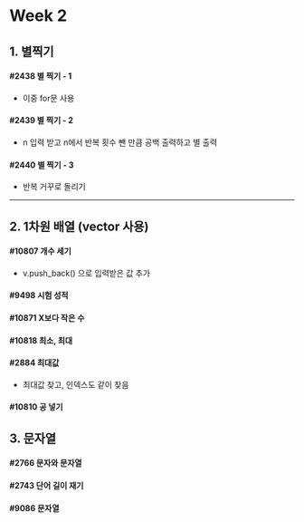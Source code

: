 # Week 2

## 1. 별찍기
#### #2438 별 찍기 - 1
- 이중 for문 사용

#### #2439 별 찍기 - 2
- n 입력 받고 n에서 반복 횟수 뺀 만큼 공백 출력하고 별 출력

#### #2440 별 찍기 - 3
- 반복 거꾸로 돌리기
---

## 2. 1차원 배열 (vector 사용)
#### #10807 개수 세기
- v.push_back() 으로 입력받은 값 추가

#### #9498 시험 성적

#### #10871 X보다 작은 수

#### #10818 최소, 최대

#### #2884 최대값
- 최대값 찾고, 인덱스도 같이 찾음

#### #10810 공 넣기

## 3. 문자열
#### #2766 문자와 문자열

#### #2743 단어 길이 재기

#### #9086 문자열

